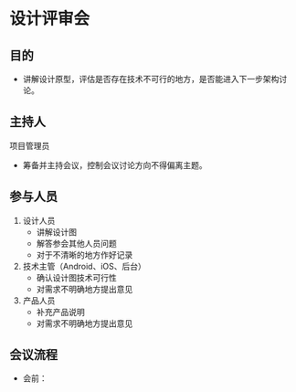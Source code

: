 # 设计评审会

## 目的
- 讲解设计原型，评估是否存在技术不可行的地方，是否能进入下一步架构讨论。

## 主持人

项目管理员
- 筹备并主持会议，控制会议讨论方向不得偏离主题。

## 参与人员

1. 设计人员
	- 讲解设计图
	- 解答参会其他人员问题
	- 对于不清晰的地方作好记录
2. 技术主管（Android、iOS、后台）
	- 确认设计图技术可行性
	- 对需求不明确地方提出意见
3. 产品人员
	- 补充产品说明
	- 对需求不明确地方提出意见

## 会议流程

- 会前：

	1. 项目监督人需要提前跟设计人员确定好评审会议时间点
	2. 项目监督人提前一天通知各个参会人员参加会议

- 会中：

	1. 设计人员负责展示设计图并讲解，设计人员讲解期间不许提问
	2. 提问环节，参会人员提问，设计人员负责讲解
	3. 评审环节，项目监督人主持统计，参与人员如果无异议就通过进入下一阶段，如果有，设计人员总结问题。
	4. 技术人员确定架构会议时间点

- 会后：

	1. 评审通过，项目监督员更新架构会议里程碑时间点，设计人员更新设计图到亿方云
	2. 评审不通过，项目监督员更新下一次 UI 设计评审会议时间点，项目管理员记录评审会议中提出的问题到亿方云

## 说明
- 对于有特别要求的交互需要额外注明并会议上要说明
- 会议文件命名格式是按版本号命名 v0.0.1